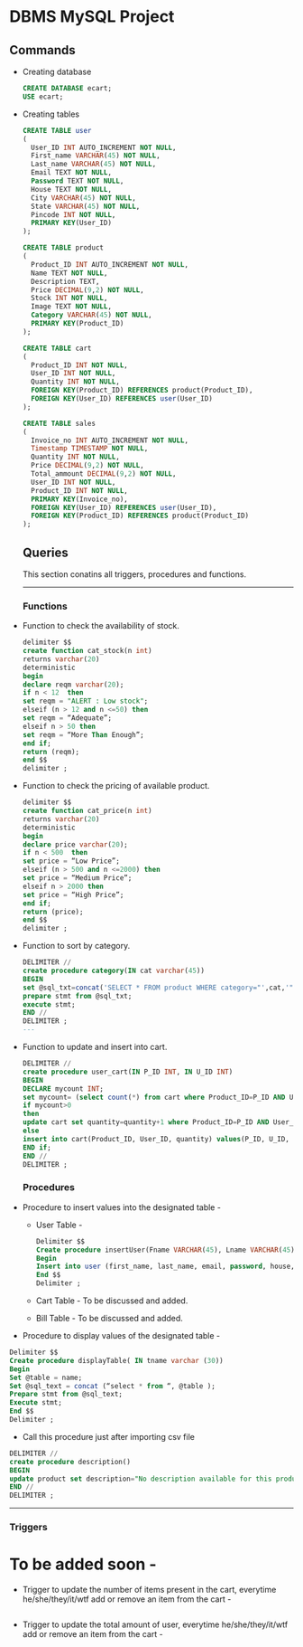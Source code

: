 # DBMS MySQL Project
## Commands
- Creating database
  ```sql
  CREATE DATABASE ecart;
  USE ecart;
  ```
- Creating tables
  ```sql
  CREATE TABLE user
  (
    User_ID INT AUTO_INCREMENT NOT NULL, 
    First_name VARCHAR(45) NOT NULL, 
    Last_name VARCHAR(45) NOT NULL, 
    Email TEXT NOT NULL, 
    Password TEXT NOT NULL,
    House TEXT NOT NULL, 
    City VARCHAR(45) NOT NULL, 
    State VARCHAR(45) NOT NULL, 
    Pincode INT NOT NULL, 
    PRIMARY KEY(User_ID)
  );

  CREATE TABLE product
  (
    Product_ID INT AUTO_INCREMENT NOT NULL, 
    Name TEXT NOT NULL, 
    Description TEXT, 
    Price DECIMAL(9,2) NOT NULL, 
    Stock INT NOT NULL, 
    Image TEXT NOT NULL, 
    Category VARCHAR(45) NOT NULL, 
    PRIMARY KEY(Product_ID)
  ); 

  CREATE TABLE cart
  (
    Product_ID INT NOT NULL, 
    User_ID INT NOT NULL, 
    Quantity INT NOT NULL, 
    FOREIGN KEY(Product_ID) REFERENCES product(Product_ID), 
    FOREIGN KEY(User_ID) REFERENCES user(User_ID)
  );
  
  CREATE TABLE sales
  (
    Invoice_no INT AUTO_INCREMENT NOT NULL, 
    Timestamp TIMESTAMP NOT NULL,
    Quantity INT NOT NULL, 
    Price DECIMAL(9,2) NOT NULL,
    Total_ammount DECIMAL(9,2) NOT NULL,
    User_ID INT NOT NULL, 
    Product_ID INT NOT NULL, 
    PRIMARY KEY(Invoice_no), 
    FOREIGN KEY(User_ID) REFERENCES user(User_ID),
    FOREIGN KEY(Product_ID) REFERENCES product(Product_ID)
  );   
  ```
  
  ## Queries
  
  This section conatins all triggers, procedures and functions. 
  
  ---
  ### Functions
  
* Function to check the availability of stock.

  ```sql
  delimiter $$
  create function cat_stock(n int)
  returns varchar(20)
  deterministic
  begin
  declare reqm varchar(20);
  if n < 12  then 
  set reqm = "ALERT : Low stock";
  elseif (n > 12 and n <=50) then 
  set reqm = “Adequate”;
  elseif n > 50 then
  set reqm = “More Than Enough”; 
  end if;
  return (reqm);
  end $$
  delimiter ;
  ```
  
* Function to check the pricing of available product. 
  
   ```sql
   delimiter $$
   create function cat_price(n int)
   returns varchar(20)
   deterministic
   begin
   declare price varchar(20);
   if n < 500  then 
   set price = “Low Price”;
   elseif (n > 500 and n <=2000) then 
   set price = “Medium Price”;
   elseif n > 2000 then
   set price = “High Price”; 
   end if;
   return (price);
   end $$
   delimiter ;
   ```

* Function to sort by category.

  ```sql
  DELIMITER //
  create procedure category(IN cat varchar(45))
  BEGIN
  set @sql_txt=concat('SELECT * FROM product WHERE category="',cat,'"');
  prepare stmt from @sql_txt;
  execute stmt;
  END //	
  DELIMITER ;
  ---

* Function to update and insert into cart.
  ```sql
  DELIMITER //
  create procedure user_cart(IN P_ID INT, IN U_ID INT)
  BEGIN
  DECLARE mycount INT;
  set mycount= (select count(*) from cart where Product_ID=P_ID AND User_ID=U_ID);
  if mycount>0
  then
  update cart set quantity=quantity+1 where Product_ID=P_ID AND User_ID=U_ID;
  else
  insert into cart(Product_ID, User_ID, quantity) values(P_ID, U_ID, 1);
  END if;
  END //
  DELIMITER ;
  ```
  
  ### Procedures
  
* Procedure to insert values into the designated table - 
  * User Table -
    ```sql
    Delimiter $$ 
    Create procedure insertUser(Fname VARCHAR(45), Lname VARCHAR(45), Email TEXT , Pwd TEXT, h TEXT, C VARCHAR(45), S VARCHAR(45), P INT)
    Begin
    Insert into user (first_name, last_name, email, password, house, city, state, pincode) values(fname , lname, email, pwd, h ,c,s,p );
    End $$
    Delimiter ;  
    ```
 
  * Cart Table - To be discussed and added.
  * Bill Table - To be discussed and added.

* Procedure to display values of the designated table - 
```sql
Delimiter $$ 
Create procedure displayTable( IN tname varchar (30))
Begin
Set @table = name;
Set @sql_text = concat (“select * from “, @table );
Prepare stmt from @sql_text;
Execute stmt;
End $$
Delimiter ;  
```
* Call this procedure just after importing csv file
```sql
DELIMITER //
create procedure description()
BEGIN
update product set description="No description available for this product" where description='';
END //
DELIMITER ;

  ```
  ---
  
### Triggers

# To be added soon -
* Trigger to update the number of items present in the cart, everytime he/she/they/it/wtf add or remove an item from the cart  -
  ```sql
  ```
  
* Trigger to update the total amount of user, everytime he/she/they/it/wtf add or remove an item from the cart -
  ```sql
  ```
